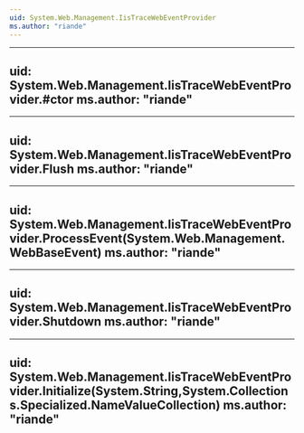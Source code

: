 ```yaml
---
uid: System.Web.Management.IisTraceWebEventProvider
ms.author: "riande"
---
```


---
uid: System.Web.Management.IisTraceWebEventProvider.#ctor
ms.author: "riande"
---

---
uid: System.Web.Management.IisTraceWebEventProvider.Flush
ms.author: "riande"
---

---
uid: System.Web.Management.IisTraceWebEventProvider.ProcessEvent(System.Web.Management.WebBaseEvent)
ms.author: "riande"
---

---
uid: System.Web.Management.IisTraceWebEventProvider.Shutdown
ms.author: "riande"
---

---
uid: System.Web.Management.IisTraceWebEventProvider.Initialize(System.String,System.Collections.Specialized.NameValueCollection)
ms.author: "riande"
---
